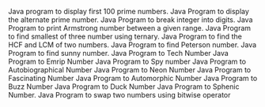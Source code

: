 Java program to display first 100 prime numbers.
Java Program to display the alternate prime number.
Java Program to break integer into digits.
Java Program to print Armstrong number between a given range.
Java Program to find smallest of three number using ternary.
Java Program to find the HCF and LCM of two numbers.
Java Program to find Peterson number.
Java Program to find sunny number.
Java Program to Tech Number
Java Program to Emrip Number
Java Program to Spy number
Java Program to Autobiographical Number
Java Program to Neon Number
Java Program to Fascinating Number
Java Program to Automorphic Number
Java Program to Buzz Number
Java Program to Duck Number
Java Program to Sphenic Number. 
Java Program to swap two numbers using bitwise operator